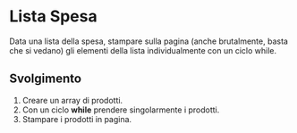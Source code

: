 Lista Spesa
===
Data una lista della spesa, stampare sulla pagina (anche brutalmente, basta che si vedano) gli elementi della lista individualmente con un ciclo while.
## Svolgimento
1. Creare un array di prodotti.
2. Con un ciclo **while** prendere singolarmente i prodotti.
3. Stampare i prodotti in pagina.